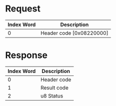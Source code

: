 # Request

| Index Word | Description                |
|------------|----------------------------|
| 0          | Header code \[0x08220000\] |

# Response

| Index Word | Description |
|------------|-------------|
| 0          | Header code |
| 1          | Result code |
| 2          | u8 Status   |